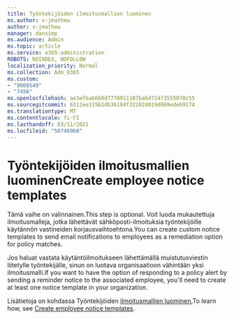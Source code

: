 ```yaml
---
title: Työntekijöiden ilmoitusmallien luominen
ms.author: v-jmathew
author: v-jmathew
manager: dansimp
ms.audience: Admin
ms.topic: article
ms.service: o365-administration
ROBOTS: NOINDEX, NOFOLLOW
localization_priority: Normal
ms.collection: Adm_O365
ms.custom:
- "9000549"
- "7456"
ms.openlocfilehash: ae3efbab6b8d7778911107ba6d724f3555078c55
ms.sourcegitcommit: 6312ee31561db36104f32282d019d069ede69174
ms.translationtype: MT
ms.contentlocale: fi-FI
ms.lasthandoff: 03/11/2021
ms.locfileid: "50746960"
---
```

# <a name="create-employee-notice-templates"></a><span data-ttu-id="06608-102">Työntekijöiden ilmoitusmallien luominen</span><span class="sxs-lookup"><span data-stu-id="06608-102">Create employee notice templates</span></span>

<span data-ttu-id="06608-103">Tämä vaihe on valinnainen.</span><span class="sxs-lookup"><span data-stu-id="06608-103">This step is optional.</span></span> <span data-ttu-id="06608-104">Voit luoda mukautettuja ilmoitusmalleja, jotka lähettävät sähköposti-ilmoituksia työntekijöille käytännön vastineiden korjausvaihtoehtona.</span><span class="sxs-lookup"><span data-stu-id="06608-104">You can create custom notice templates to send email notifications to employees as a remediation option for policy matches.</span></span>

<span data-ttu-id="06608-105">Jos haluat vastata käytäntöilmoitukseen lähettämällä muistutusviestin liitetylle työntekijälle, sinun on luotava organisaatioon vähintään yksi ilmoitusmalli.</span><span class="sxs-lookup"><span data-stu-id="06608-105">If you want to have the option of responding to a policy alert by sending a reminder notice to the associated employee, you'll need to create at least one notice template in your organization.</span></span>

<span data-ttu-id="06608-106">Lisätietoja on kohdassa Työntekijöiden [ilmoitusmallien luominen.](https://go.microsoft.com/fwlink/?linkid=2129080)</span><span class="sxs-lookup"><span data-stu-id="06608-106">To learn how, see [Create employee notice templates](https://go.microsoft.com/fwlink/?linkid=2129080).</span></span>
